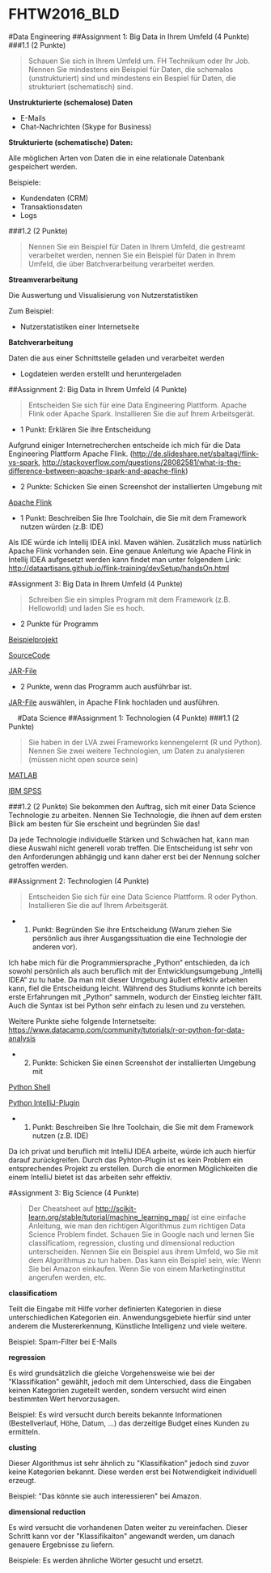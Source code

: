 # FHTW2016_BLD

#Data Engineering
##Assignment 1: Big Data in Ihrem Umfeld (4 Punkte)
###1.1 (2 Punkte)
>Schauen Sie sich in Ihrem Umfeld um. FH Technikum oder Ihr Job. Nennen Sie mindestens ein Beispiel für Daten, die schemalos (unstrukturiert) sind und mindestens ein Bespiel für Daten, die strukturiert (schematisch) sind.

__Unstrukturierte (schemalose) Daten__
-	E-Mails
-	Chat-Nachrichten (Skype for Business)

__Strukturierte (schematische) Daten:__

Alle möglichen Arten von Daten die in eine relationale Datenbank gespeichert werden.

Beispiele:
-	Kundendaten (CRM)
-	Transaktionsdaten
-	Logs

###1.2 (2 Punkte)
>Nennen Sie ein Beispiel für Daten in Ihrem Umfeld, die gestreamt verarbeitet werden, nennen Sie ein Beispiel für Daten in Ihrem Umfeld, die über Batchverarbeitung verarbeitet werden.

__Streamverarbeitung__

Die Auswertung und Visualisierung von Nutzerstatistiken

Zum Beispiel:
-	Nutzerstatistiken einer Internetseite

__Batchverarbeitung__

Daten die aus einer Schnittstelle geladen und verarbeitet werden
-	Logdateien werden erstellt und heruntergeladen


##Assignment 2: Big Data in Ihrem Umfeld (4 Punkte)
>Entscheiden Sie sich für eine Data Engineering Plattform. Apache Flink oder Apache Spark. Installieren Sie die auf Ihrem Arbeitsgerät.

- 1 Punkt: Erklären Sie ihre Entscheidung

Aufgrund einiger Internetrecherchen entscheide ich mich für die Data Engineering Plattform Apache Flink. (http://de.slideshare.net/sbaltagi/flink-vs-spark, http://stackoverflow.com/questions/28082581/what-is-the-difference-between-apache-spark-and-apache-flink)

- 2 Punkte: Schicken Sie einen Screenshot der installierten Umgebung mit

[Apache Flink](https://github.com/daho/FHTW2016_BLD/blob/master/images/Apache_Flink.png)

- 1 Punkt: Beschreiben Sie Ihre Toolchain, die Sie mit dem Framework nutzen würden (z.B: IDE)

Als IDE würde ich Intellij IDEA inkl. Maven wählen. Zusätzlich muss natürlich Apache Flink vorhanden sein.
Eine genaue Anleitung wie Apache Flink in Intellij IDEA aufgesetzt werden kann findet man unter folgendem Link: http://dataartisans.github.io/flink-training/devSetup/handsOn.html


#Assignment 3: Big Data in Ihrem Umfeld (4 Punkte)
>Schreiben Sie ein simples Program mit dem Framework (z.B. Helloworld) und laden Sie es hoch.
- 2 Punkte für Programm

[Beispielprojekt](https://github.com/daho/FHTW2016_BLD/tree/master/flink-java-project)

[SourceCode](https://github.com/daho/FHTW2016_BLD/blob/master/flink-java-project/src/main/java/org/apache/flink/quickstart/WordCount.java)

[JAR-File](https://github.com/daho/FHTW2016_BLD/blob/master/flink-java-project/target/flink-java-project-0.1.jar)

- 2 Punkte, wenn das Programm auch ausführbar ist.

[JAR-File](https://github.com/daho/FHTW2016_BLD/blob/master/flink-java-project/target/flink-java-project-0.1.jar) auswählen, in Apache Flink hochladen und ausführen.



 
#Data Science
##Assignment 1: Technologien (4 Punkte)
###1.1 (2 Punkte)
>Sie haben in der LVA zwei Frameworks kennengelernt (R und Python). Nennen Sie zwei weitere Technologien, um Daten zu analysieren (müssen nicht open source sein)

[MATLAB](http://de.mathworks.com/products/matlab/?requestedDomain=de.mathworks.com)

[IBM SPSS](https://www-01.ibm.com/software/at/analytics/spss/)


###1.2 (2 Punkte)
Sie bekommen den Auftrag, sich mit einer Data Science Technologie zu arbeiten. Nennen Sie Technologie, die ihnen auf dem ersten Blick am besten für Sie erscheint und begründen Sie das!

Da jede Technologie individuelle Stärken und Schwächen hat, kann man diese Auswahl nicht generell vorab treffen. Die Entscheidung ist sehr von den Anforderungen abhängig und kann daher erst bei der Nennung solcher getroffen werden.


##Assignment 2: Technologien (4 Punkte)
>Entscheiden Sie sich für eine Data Science Plattform. R oder Python. Installieren Sie die auf Ihrem Arbeitsgerät.

* 1. Punkt: Begründen Sie ihre Entscheidung (Warum ziehen Sie persönlich aus ihrer Ausgangssituation die eine Technologie der anderen vor).

Ich habe mich für die Programmiersprache „Python“ entschieden, da ich sowohl persönlich als auch beruflich mit der Entwicklungsumgebung „Intellij IDEA“ zu tu habe. Da man mit dieser Umgebung äußert effektiv arbeiten kann, fiel die Entscheidung leicht. Während des Studiums konnte ich bereits erste Erfahrungen mit „Python“ sammeln, wodurch der Einstieg leichter fällt. Auch die Syntax ist bei Python sehr einfach zu lesen und zu verstehen.

Weitere Punkte siehe folgende Internetseite:
https://www.datacamp.com/community/tutorials/r-or-python-for-data-analysis
 
* 2. Punkte: Schicken Sie einen Screenshot der installierten Umgebung mit

[Python Shell](https://github.com/daho/FHTW2016_BLD/blob/master/images/Python_Shell.png)

[Python IntelliJ-Plugin](https://github.com/daho/FHTW2016_BLD/blob/master/images/Python_IntelliJ.png)



* 1. Punkt: Beschreiben Sie Ihre Toolchain, die Sie mit dem Framework nutzen (z.B. IDE)

Da ich privat und beruflich mit IntelliJ IDEA arbeite, würde ich auch hierfür darauf zurückgreifen. Durch das Pyhton-Plugin ist es kein Problem ein entsprechendes Projekt zu erstellen. Durch die enormen Möglichkeiten die einem IntelliJ bietet ist das arbeiten sehr effektiv.


#Assignment 3: Big Science (4 Punkte)
>Der Cheatsheet auf http://scikit-learn.org/stable/tutorial/machine_learning_map/ ist eine einfache Anleitung, wie man den richtigen Algorithmus zum richtigen Data Science Problem findet. Schauen Sie in Google nach und lernen Sie classificatiom, regression, clusting und dimensional reduction unterscheiden.
Nennen Sie ein Beispiel aus ihrem Umfeld, wo Sie mit dem Algorithmus zu tun haben. Das kann ein Beispiel sein, wie: Wenn Sie bei Amazon einkaufen. Wenn Sie von einem Marketinginstitut angerufen werden, etc.

__classificatiom__

Teilt die Eingabe mit Hilfe vorher definierten Kategorien in diese unterschiedlichen Kategorien ein. Anwendungsgebiete hierfür sind unter anderem die Mustererkennung, Künstliche Intelligenz und viele weitere.

Beispiel: Spam-Filter bei E-Mails


__regression__

Es wird grundsätzlich die gleiche Vorgehensweise wie bei der "Klassifikation" gewählt, jedoch mit dem Unterschied, dass die Eingaben keinen Kategorien zugeteilt werden, sondern versucht wird einen bestimmten Wert hervorzusagen.

Beispiel: Es wird versucht durch bereits bekannte Informationen (Bestellverlauf, Höhe, Datum, ...) das derzeitige Budget eines Kunden zu ermitteln.


__clusting__

Dieser Algorithmus ist sehr ähnlich zu "Klassifikation" jedoch sind zuvor keine Kategorien bekannt. Diese werden erst bei Notwendigkeit individuell erzeugt.

Beispiel: "Das könnte sie auch interessieren" bei Amazon.


__dimensional reduction__

Es wird versucht die vorhandenen Daten weiter zu vereinfachen. Dieser Schritt kann vor der "Klassifikaiton" angewandt werden, um danach genauere Ergebnisse zu liefern.

Beispiele: Es werden ähnliche Wörter gesucht und ersetzt.